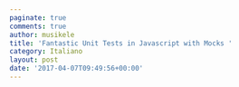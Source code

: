 ```yaml
---
paginate: true
comments: true
author: musikele
title: 'Fantastic Unit Tests in Javascript with Mocks '
category: Italiano
layout: post
date: '2017-04-07T09:49:56+00:00'
---
```

